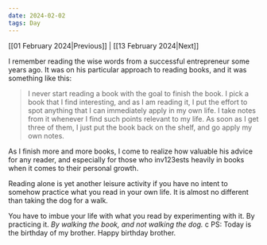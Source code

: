```yaml
---
date: 2024-02-02
tags: Day
---
```


[[01 February 2024|Previous]] | [[13 February 2024|Next]]

I remember reading the wise words from a successful entrepreneur some years ago. It was on his particular approach to reading books, and it was something like this:

> I never start reading a book with the goal to finish the book. I pick a book that I find interesting, and as I am reading it, I put the effort to spot anything that I can immediately apply in my own life. I take notes from it whenever I find such points relevant to my life. As soon as I get three of them, I just put the book back on the shelf, and go apply my own notes.

As I finish more and more books, I come to realize how valuable his advice for any reader, and especially for those who inv123ests heavily in books when it comes to their personal growth.

Reading alone is yet another leisure activity if you have no intent to somehow practice what you read in your own life. It is almost no different than taking the dog for a walk.

You have to imbue your life with what you read by experimenting with it. By practicing it. *By walking the book, and not walking the dog.*
c
PS: Today is the birthday of my brother. Happy birthday brother.